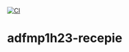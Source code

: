 [![CI](https://github.com/moevm/adfmp1h23-recepie/actions/workflows/CI.yaml/badge.svg?branch=main)](https://github.com/moevm/adfmp1h23-recepie/actions/workflows/CI.yaml)

# adfmp1h23-recepie